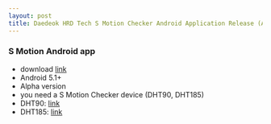```yaml
---
layout: post
title: Daedeok HRD Tech S Motion Checker Android Application Release (Alpha version)
---
```


### S Motion Android app

* download [link](https://play.google.com/apps/testing/alpha.studysensor.inkyu.studysensor)
* Android 5.1+
* Alpha version
* you need a S Motion Checker device (DHT90, DHT185)
* DHT90: [link](http://www.dht100.com/dht90/)
* DHT185: [link](http://www.dht100.com/dht185/)
